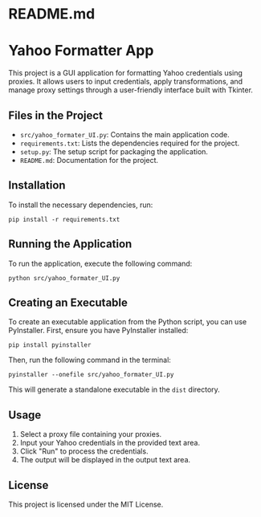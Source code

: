 # README.md

# Yahoo Formatter App

This project is a GUI application for formatting Yahoo credentials using proxies. It allows users to input credentials, apply transformations, and manage proxy settings through a user-friendly interface built with Tkinter.

## Files in the Project

- `src/yahoo_formater_UI.py`: Contains the main application code.
- `requirements.txt`: Lists the dependencies required for the project.
- `setup.py`: The setup script for packaging the application.
- `README.md`: Documentation for the project.

## Installation

To install the necessary dependencies, run:

```
pip install -r requirements.txt
```

## Running the Application

To run the application, execute the following command:

```
python src/yahoo_formater_UI.py
```

## Creating an Executable

To create an executable application from the Python script, you can use PyInstaller. First, ensure you have PyInstaller installed:

```
pip install pyinstaller
```

Then, run the following command in the terminal:

```
pyinstaller --onefile src/yahoo_formater_UI.py
```

This will generate a standalone executable in the `dist` directory.

## Usage

1. Select a proxy file containing your proxies.
2. Input your Yahoo credentials in the provided text area.
3. Click "Run" to process the credentials.
4. The output will be displayed in the output text area.

## License

This project is licensed under the MIT License.